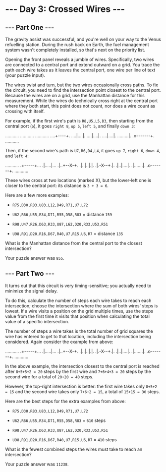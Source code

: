 # --- Day 3: Crossed Wires ---

## --- Part One ---

The gravity assist was successful, and you're well on your way to the Venus refuelling station. During the rush back on Earth, the fuel management system wasn't completely installed, so that's next on the priority list.

Opening the front panel reveals a jumble of wires. Specifically, two wires are connected to a central port and extend outward on a grid. You trace the path each wire takes as it leaves the central port, one wire per line of text (your puzzle input).

The wires twist and turn, but the two wires occasionally cross paths. To fix the circuit, you need to find the intersection point closest to the central port. Because the wires are on a grid, use the Manhattan distance for this measurement. While the wires do technically cross right at the central port where they both start, this point does not count, nor does a wire count as crossing with itself.

For example, if the first wire's path is `R8,U5,L5,D3`, then starting from the central port (`o`), it goes `right 8`, `up 5`, `left 5`, and finally `down 3`:

...........
...........
...........
....+----+.
....|....|.
....|....|.
....|....|.
.........|.
.o-------+.
...........

Then, if the second wire's path is `U7,R6,D4,L4`, it goes `up 7`, `right 6`, `down 4`, and `left 4`:

...........
.+-----+...
.|.....|...
.|..+--X-+.
.|..|..|.|.
.|.-X--+.|.
.|..|....|.
.|.......|.
.o-------+.
...........

These wires cross at two locations (marked X), but the lower-left one is closer to the central port: its distance is `3 + 3 = 6`.

Here are a few more examples:

* `R75,D30,R83,U83,L12,D49,R71,U7,L72`
* `U62,R66,U55,R34,D71,R55,D58,R83` = distance `159`

* `R98,U47,R26,D63,R33,U87,L62,D20,R33,U53,R51`
* `U98,R91,D20,R16,D67,R40,U7,R15,U6,R7` = distance `135`

What is the Manhattan distance from the central port to the closest intersection?

Your puzzle answer was `855`.

## --- Part Two ---

It turns out that this circuit is very timing-sensitive; you actually need to minimize the signal delay.

To do this, calculate the number of steps each wire takes to reach each intersection; choose the intersection where the sum of both wires' steps is lowest. If a wire visits a position on the grid multiple times, use the steps value from the first time it visits that position when calculating the total value of a specific intersection.

The number of steps a wire takes is the total number of grid squares the wire has entered to get to that location, including the intersection being considered. Again consider the example from above:

...........
.+-----+...
.|.....|...
.|..+--X-+.
.|..|..|.|.
.|.-X--+.|.
.|..|....|.
.|.......|.
.o-------+.
...........

In the above example, the intersection closest to the central port is reached after `8+5+5+2 = 20` steps by the first wire and `7+6+4+3 = 20` steps by the second wire for a total of `20+20 = 40` steps.

However, the top-right intersection is better: the first wire takes only `8+5+2 = 15` and the second wire takes only `7+6+2 = 15`, a total of `15+15 = 30` steps.

Here are the best steps for the extra examples from above:

* `R75,D30,R83,U83,L12,D49,R71,U7,L72`
* `U62,R66,U55,R34,D71,R55,D58,R83` = `610` steps

* `R98,U47,R26,D63,R33,U87,L62,D20,R33,U53,R51`
* `U98,R91,D20,R16,D67,R40,U7,R15,U6,R7` = `410` steps

What is the fewest combined steps the wires must take to reach an intersection?

Your puzzle answer was `11238`.
